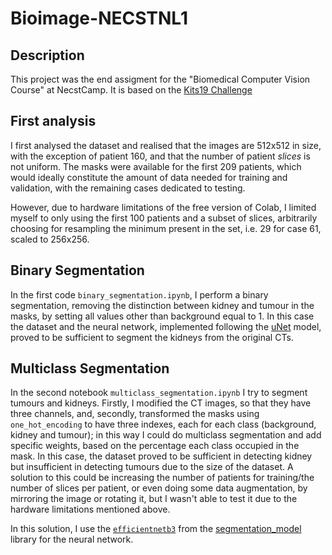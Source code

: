 # Bioimage-NECSTNL1
## Description

This project was the end assigment for the "Biomedical Computer Vision Course" at NecstCamp. It is based on the [Kits19 Challenge](https://github.com/neheller/kits19)

## First analysis

I first analysed the dataset and realised that the images are 512x512 in size, with the exception of patient 160, and that the number of patient *slices* is not uniform. The masks were available for the first 209 patients, which would ideally constitute the amount of data needed for training and validation, with the remaining cases dedicated to testing. 

However, due to hardware limitations of the free version of Colab, I limited myself to only using the first 100 patients and a subset of slices, arbitrarily choosing for resampling the minimum present in the set, i.e. 29 for case 61, scaled to 256x256.

## Binary Segmentation

In the first code `binary_segmentation.ipynb`, I perform a binary segmentation, removing the distinction between kidney and tumour in the masks, by setting all values other than background equal to 1. In this case the dataset and the neural network, implemented following the [uNet](https://arxiv.org/abs/1505.04597) model, proved to be sufficient to segment the kidneys from the original CTs.

## Multiclass Segmentation

In the second notebook `multiclass_segmentation.ipynb` I try to segment tumours and kidneys. Firstly, I modified the CT images, so that they have three channels, and, secondly, transformed the masks using `one_hot_encoding` to have three indexes, each for each class (background, kidney and tumour); in this way I could do multiclass segmentation and add specific weights, based on the percentage each class occupied in the mask. In this case, the dataset proved to be sufficient in detecting kidney but insufficient in detecting tumours due to the size of the dataset. A solution to this could be increasing the number of patients for training/the number of slices per patient, or even doing some data augmentation, by mirroring the image or rotating it, but I wasn't able to test it due to the hardware limitations mentioned above.

In this solution, I use the [`efficientnetb3`](https://arxiv.org/pdf/1905.11946.pdf) from the [segmentation_model](https://segmentation-models.readthedocs.io/en/latest/) library for the neural network.
